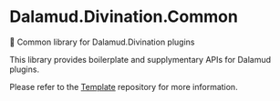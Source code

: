 # Dalamud.Divination.Common

🧰 Common library for Dalamud.Divination plugins

This library provides boilerplate and supplymentary APIs for Dalamud plugins.

Please refer to the [Template](https://github.com/SlashNephy/Dalamud.Divination.Template) repository for more information.

